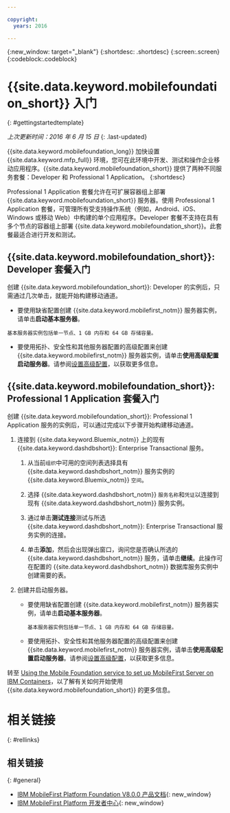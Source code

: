 ```yaml
---

copyright:
  years: 2016

---
```


{:new_window: target="_blank"}
{:shortdesc: .shortdesc}
{:screen:.screen}
{:codeblock:.codeblock}

# {{site.data.keyword.mobilefoundation_short}} 入门
{: #gettingstartedtemplate}

*上次更新时间：2016 年 6 月 15 日*
{: .last-updated}

{{site.data.keyword.mobilefoundation_long}} 加快设置 {{site.data.keyword.mfp_full}} 环境，您可在此环境中开发、测试和操作企业移动应用程序。{{site.data.keyword.mobilefoundation_short}} 提供了两种不同服务套餐：Developer 和 Professional 1 Application。
{:shortdesc}

Professional 1 Application 套餐允许在可扩展容器组上部署 {{site.data.keyword.mobilefoundation_short}} 服务器。使用 Professional 1 Application 套餐，可管理所有受支持操作系统（例如，Android、iOS、Windows 或移动 Web）中构建的单个应用程序。Developer 套餐不支持在具有多个节点的容器组上部署 {{site.data.keyword.mobilefoundation_short}}。此套餐最适合进行开发和测试。

## {{site.data.keyword.mobilefoundation_short}}: Developer 套餐入门

创建 {{site.data.keyword.mobilefoundation_short}}: Developer 的实例后，只需通过几次单击，就能开始构建移动通道。

*	要使用缺省配置创建 {{site.data.keyword.mobilefirst_notm}} 服务器实例，请单击**启动基本服务器**。

  `基本服务器实例包括单一节点、1 GB 内存和 64 GB 存储容量。`

* 要使用拓扑、安全性和其他服务器配置的高级配置来创建 {{site.data.keyword.mobilefirst_notm}} 服务器实例，请单击**使用高级配置启动服务器**。请参阅[设置高级配置](c_using_mfs_p1.html#using_mfs_advanced_p1)，以获取更多信息。

## {{site.data.keyword.mobilefoundation_short}}: Professional 1 Application 套餐入门

创建 {{site.data.keyword.mobilefoundation_short}}: Professional 1 Application 服务的实例后，可以通过完成以下步骤开始构建移动通道。

1.  连接到 {{site.data.keyword.Bluemix_notm}} 上的现有 {{site.data.keyword.dashdbshort}}: Enterprise Transactional 服务。

    1.  从当前`组织`中可用的空间列表选择具有 {{site.data.keyword.dashdbshort_notm}} 服务实例的 {{site.data.keyword.Bluemix_notm}} `空间`。

    2.  选择 {{site.data.keyword.dashdbshort_notm}} `服务名称`和`凭证`以连接到现有 {{site.data.keyword.dashdbshort_notm}} 服务实例。

    3.  通过单击**测试连接**测试与所选 {{site.data.keyword.dashdbshort_notm}}: Enterprise Transactional 服务实例的连接。

    4.  单击**添加**，然后会出现弹出窗口，询问您是否确认所选的 {{site.data.keyword.dashdbshort_notm}} 服务，请单击**继续**。此操作可在配置的 {{site.data.keyword.dashdbshort_notm}} 数据库服务实例中创建需要的表。

2.  创建并启动服务器。

    * 要使用缺省配置创建 {{site.data.keyword.mobilefirst_notm}} 服务器实例，请单击**启动基本服务器**。

      `基本服务器实例包括单一节点、1 GB 内存和 64 GB 存储容量。`

    * 要使用拓扑、安全性和其他服务器配置的高级配置来创建 {{site.data.keyword.mobilefirst_notm}} 服务器实例，请单击**使用高级配置启动服务器**。请参阅[设置高级配置](c_using_mfs_p2.html#using_mfs_advanced_p2)，以获取更多信息。

转至 [Using the Mobile Foundation service to set up MobileFirst Server on IBM Containers](https://mobilefirstplatform.ibmcloud.com/tutorials/en/foundation/8.0/ibm-containers/using-mobile-foundation/)，以了解有关如何开始使用 {{site.data.keyword.mobilefoundation_short}} 的更多信息。

# 相关链接
{: #rellinks}

## 相关链接
{: #general}

*	[IBM MobileFirst Platform Foundation V8.0.0 产品文档](https://www.ibm.com/support/knowledgecenter/SSHS8R_8.0.0/wl_welcome.html){: new_window}
*	[IBM MobileFirst Platform 开发者中心](https://mobilefirstplatform.ibmcloud.com){: new_window}
